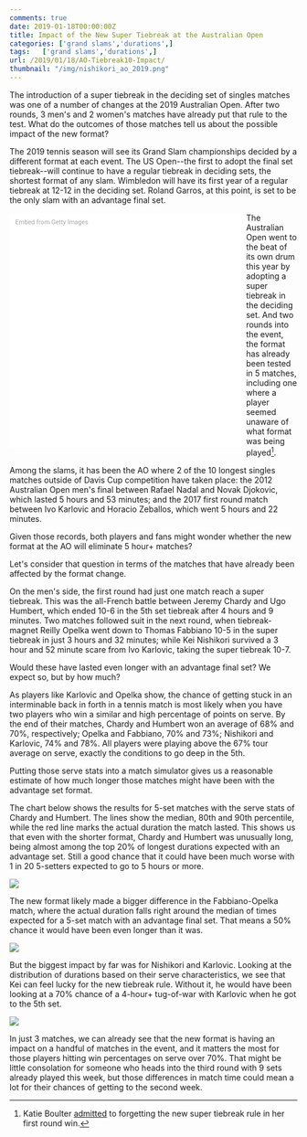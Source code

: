 ```yaml
---
comments: true
date: 2019-01-18T00:00:00Z
title: Impact of the New Super Tiebreak at the Australian Open 
categories: ['grand slams','durations',]
tags:   ['grand slams','durations',]
url: /2019/01/18/AO-Tiebreak10-Impact/
thumbnail: "/img/nishikori_ao_2019.png"
---
```


The introduction of a super tiebreak in the deciding set of singles matches was one of a number of changes at the 2019 Australian Open. After two rounds, 3 men's and 2 women's matches have already put that rule to the test. What do the outcomes of those matches tell us about the possible impact of the new format?


<!--more-->

The 2019 tennis season will see its Grand Slam championships decided by a different format at each event. The US Open--the first to adopt the final set tiebreak--will continue to have a regular tiebreak in deciding sets, the shortest format of any slam. Wimbledon will have its first year of a regular tiebreak at 12-12 in the deciding set. Roland Garros, at this point, is set to be the only slam with an advantage final set. 

<div class="getty embed image" style="background-color:#fff;display:inline-block;font-family:Roboto,sans-serif;color:#a7a7a7;font-size:11px;width:100%;max-width:394px;float:left;padding:2%;"><div style="padding:0;margin:0;text-align:left;"><a href="http://www.gettyimages.com.au/detail/1083448116" target="_blank" style="color:#a7a7a7;text-decoration:none;font-weight:normal !important;border:none;display:inline-block;">Embed from Getty Images</a></div><div style="overflow:hidden;position:relative;height:0;padding:95.622894% 0 0 0;width:100%;"><iframe src="//embed.gettyimages.com/embed/1083448116?et=LJHlTepVSE9aMYjOJmUW4g&tld=com.au&sig=ToaFpN3ciiRhJcXzD2D7-8JjBXXoo5WdnA4V4McYrBw=&caption=true&ver=1" scrolling="no" frameborder="0" width="594" height="568" style="display:inline-block;position:absolute;top:0;left:0;width:100%;height:100%;margin:0;"></iframe></div></div>

The Australian Open went to the beat of its own drum this year by adopting a super tiebreak in the deciding set. And two rounds into the event, the format has already been tested in 5 matches, including one where a player seemed unaware of what format was being played[^1].

Among the slams, it has been the AO where 2 of the 10 longest singles matches outside of Davis Cup competition have taken place: the 2012 Australian Open men's final between Rafael Nadal and Novak Djokovic, which lasted 5 hours and 53 minutes; and the 2017 first round match between Ivo Karlovic and Horacio Zeballos, which went 5 hours and 22 minutes. 

Given those records, both players and fans might wonder whether the new format at the AO will eliminate 5 hour+ matches?

Let's consider that question in terms of the matches that have already been affected by the format change. 

On the men's side, the first round had just one match reach a super tiebreak. This was the all-French battle between Jeremy Chardy and Ugo Humbert, which ended 10-6 in the 5th set tiebreak after 4 hours and 9 minutes. Two matches followed suit in the next round, when tiebreak-magnet Reilly Opelka went down to Thomas Fabbiano 10-5 in the super tiebreak in just 3 hours and 32 minutes; while Kei Nishikori survived a 3 hour and 52 minute scare from Ivo Karlovic, taking the super tiebreak 10-7. 

Would these have lasted even longer with an advantage final set? We expect so, but by how much?

As players like Karlovic and Opelka show, the chance of getting stuck in an interminable back in forth in a tennis match is most likely when you have two players who win a similar and high percentage of points on serve. By the end of their matches, Chardy and Humbert won an average of 68% and 70%, respectively; Opelka and Fabbiano, 70% and 73%; Nishikori and Karlovic, 74% and 78%. All players were playing above the 67% tour average on serve, exactly the conditions to go deep in the 5th.

Putting those serve stats into a match simulator gives us a reasonable estimate of how much longer those matches might have been with the advantage set format. 

The chart below shows the results for 5-set matches with the serve stats of Chardy and Humbert. The lines show the median, 80th and 90th percentile, while the red line marks the actual duration the match lasted. This shows us that even with the shorter format, Chardy and Humbert was unusually long, being almost among the top 20% of longest durations expected with an advantage set. Still a good chance that it could have been much worse with 1 in 20 5-setters expected to go to 5 hours or more.

<div>
<img src="/img/chardy_humbert.png" />
</div>

The new format likely made a bigger difference in the Fabbiano-Opelka match, where the actual duration falls right around the median of times expected for a 5-set match with an advantage final set. That means a 50% chance it would have been even longer than it was.


<div>
<img src="/img/opelka_fabbiano.png" />
</div>

But the biggest impact by far was for Nishikori and Karlovic. Looking at the distribution of durations based on their serve characteristics, we see that Kei can feel lucky for the new tiebreak rule. Without it, he would have been looking at a 70% chance of a 4-hour+ tug-of-war with Karlovic when he got to the 5th set.


<div>
<img src="/img/nishikori_karlovic.png" />
</div>

In just 3 matches, we can already see that the new format is having an impact on a handful of matches in the event, and it matters the most for those players hitting win percentages on serve over 70%. That might be little consolation for someone who heads into the third round with 9 sets already played this week, but those differences in match time could mean a lot for their chances of getting to the second week.


[^1]: Katie Boulter [admitted](https://www.telegraph.co.uk/tennis/2019/01/14/katie-boulter-reaches-second-round-australian-open-despite/) to forgetting the new super tiebreak rule in her first round win.
